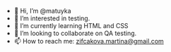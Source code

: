 - 👋 Hi, I’m @matuyka
- 👀 I’m interested in testing.
- 🌱 I’m currently learning HTML and CSS
- 💞️ I’m looking to collaborate on QA testing.
- 📫 How to reach me: zifcakova.martina@gmail.com

<!---
matuyka/matuyka is a ✨ special ✨ repository because its `README.md` (this file) appears on your GitHub profile.
You can click the Preview link to take a look at your changes.
--->
